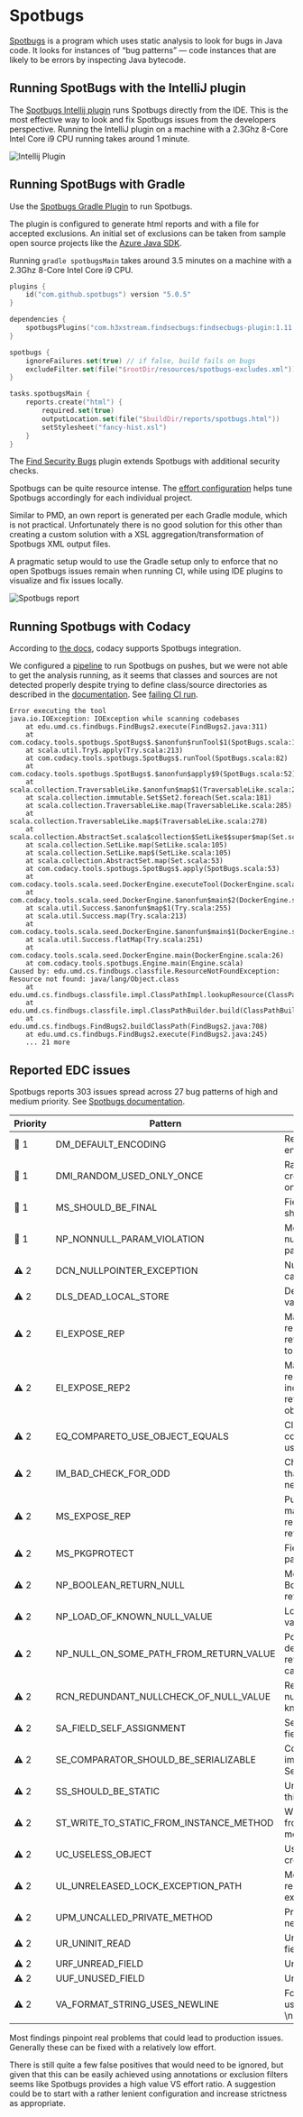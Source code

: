 # Spotbugs

[Spotbugs](https://spotbugs.github.io/) is a program which uses static analysis to look for bugs in Java code. It looks for instances of “bug patterns” — code instances that are likely to be errors by inspecting Java bytecode.

## Running SpotBugs with the IntelliJ plugin

The [Spotbugs Intellij plugin](https://plugins.jetbrains.com/plugin/14014-spotbugs) runs Spotbugs directly from the IDE. This is the most effective way to look and fix Spotbugs issues from the developers perspective. Running the IntelliJ plugin on a machine with a 2.3Ghz 8-Core Intel Core i9 CPU running takes around 1 minute.

![Intellij Plugin](.attachments/spotbugs-intellij.png)

## Running SpotBugs with Gradle

Use the [Spotbugs Gradle Plugin](https://github.com/spotbugs/spotbugs-gradle-plugin) to run Spotbugs.

The plugin is configured to generate html reports and with a file for accepted exclusions. An initial set of exclusions can be taken from sample open source projects like the [Azure Java SDK](https://github.com/Azure/azure-sdk-for-java/blob/main/eng/code-quality-reports/src/main/resources/spotbugs/spotbugs-exclude.xml).

Running `gradle spotbugsMain` takes around 3.5 minutes on a machine with a 2.3Ghz 8-Core Intel Core i9 CPU.

```kotlin
plugins {
    id("com.github.spotbugs") version "5.0.5"
}

dependencies {
    spotbugsPlugins("com.h3xstream.findsecbugs:findsecbugs-plugin:1.11.0")
}

spotbugs {
    ignoreFailures.set(true) // if false, build fails on bugs
    excludeFilter.set(file("$rootDir/resources/spotbugs-excludes.xml"))
}

tasks.spotbugsMain {
    reports.create("html") {
        required.set(true)
        outputLocation.set(file("$buildDir/reports/spotbugs.html"))
        setStylesheet("fancy-hist.xsl")
    }
}
```

The [Find Security Bugs](https://find-sec-bugs.github.io/) plugin extends Spotbugs with additional security checks.

Spotbugs can be quite resource intense. The [effort configuration](https://spotbugs.readthedocs.io/en/stable/effort.html) helps tune Spotbugs accordingly for each individual project.

Similar to PMD, an own report is generated per each Gradle module, which is not practical. Unfortunately there is no good solution for this other than creating a custom solution with a XSL aggregation/transformation of Spotbugs XML output files.

A pragmatic setup would to use the Gradle setup only to enforce that no open Spotbugs issues remain when running CI, while using IDE plugins to visualize and fix issues locally.

![Spotbugs report](.attachments/spotbugs.png)

## Running Spotbugs with Codacy

According to [the docs](https://docs.codacy.com/related-tools/local-analysis/running-spotbugs/), codacy supports Spotbugs integration.

We configured a [pipeline](.github/workflows/codacy-analysis.yaml) to run Spotbugs on pushes, but we were not able to get the analysis running, as it seems that classes and sources are not detected properly despite trying to define class/source directories as described in the [documentation](https://docs.codacy.com/related-tools/local-analysis/running-spotbugs/#detecting-sources-and-compiled-classes). See [failing CI run](https://github.com/Agera-CatenaX/EclipseDataSpaceConnector/runs/4925578885?check_suite_focus=true).

```
Error executing the tool
java.io.IOException: IOException while scanning codebases
	at edu.umd.cs.findbugs.FindBugs2.execute(FindBugs2.java:311)
	at com.codacy.tools.spotbugs.SpotBugs$.$anonfun$runTool$1(SpotBugs.scala:113)
	at scala.util.Try$.apply(Try.scala:213)
	at com.codacy.tools.spotbugs.SpotBugs$.runTool(SpotBugs.scala:82)
	at com.codacy.tools.spotbugs.SpotBugs$.$anonfun$apply$9(SpotBugs.scala:52)
	at scala.collection.TraversableLike.$anonfun$map$1(TraversableLike.scala:285)
	at scala.collection.immutable.Set$Set2.foreach(Set.scala:181)
	at scala.collection.TraversableLike.map(TraversableLike.scala:285)
	at scala.collection.TraversableLike.map$(TraversableLike.scala:278)
	at scala.collection.AbstractSet.scala$collection$SetLike$$super$map(Set.scala:53)
	at scala.collection.SetLike.map(SetLike.scala:105)
	at scala.collection.SetLike.map$(SetLike.scala:105)
	at scala.collection.AbstractSet.map(Set.scala:53)
	at com.codacy.tools.spotbugs.SpotBugs$.apply(SpotBugs.scala:53)
	at com.codacy.tools.scala.seed.DockerEngine.executeTool(DockerEngine.scala:53)
	at com.codacy.tools.scala.seed.DockerEngine.$anonfun$main$2(DockerEngine.scala:35)
	at scala.util.Success.$anonfun$map$1(Try.scala:255)
	at scala.util.Success.map(Try.scala:213)
	at com.codacy.tools.scala.seed.DockerEngine.$anonfun$main$1(DockerEngine.scala:27)
	at scala.util.Success.flatMap(Try.scala:251)
	at com.codacy.tools.scala.seed.DockerEngine.main(DockerEngine.scala:26)
	at com.codacy.tools.spotbugs.Engine.main(Engine.scala)
Caused by: edu.umd.cs.findbugs.classfile.ResourceNotFoundException: Resource not found: java/lang/Object.class
	at edu.umd.cs.findbugs.classfile.impl.ClassPathImpl.lookupResource(ClassPathImpl.java:162)
	at edu.umd.cs.findbugs.classfile.impl.ClassPathBuilder.build(ClassPathBuilder.java:282)
	at edu.umd.cs.findbugs.FindBugs2.buildClassPath(FindBugs2.java:708)
	at edu.umd.cs.findbugs.FindBugs2.execute(FindBugs2.java:245)
	... 21 more
```

## Reported EDC issues

Spotbugs reports 303 issues spread across 27 bug patterns of high and medium priority. See [Spotbugs documentation](https://spotbugs.readthedocs.io/en/stable/bugDescriptions.html).

| Priority | Pattern                                 | Description                                         | Category       | Count |
| -------- | --------------------------------------- | --------------------------------------------------- | -------------- | ----- |
| 🚨 1      | DM_DEFAULT_ENCODING                     | Reliance on default encoding                        | I18N           | 11    |
| 🚨 1      | DMI_RANDOM_USED_ONLY_ONCE               | Random object created and used only once            | BAD_PRACTICE   | 5     |
| 🚨 1      | MS_SHOULD_BE_FINAL                      | Field isn't final but should be                     | MALICIOUS_CODE | 3     |
| 🚨 1      | NP_NONNULL_PARAM_VIOLATION              | Method call passes null to a non-null parameter     | CORRECTNESS    | 1     |
| ⚠️ 2      | DCN_NULLPOINTER_EXCEPTION               | NullPointerException caught                         | STYLE          | 7     |
| ⚠️ 2      | DLS_DEAD_LOCAL_STORE                    | Dead store to local variable                        | STYLE          | 2     |
| ⚠️ 2      | EI_EXPOSE_REP                           | May exposeinternal representation by returning reference to mutable object | MALICIOUS_CODE | 99    |
| ⚠️ 2      | EI_EXPOSE_REP2                          | May expose internal representation by incorporating  reference to mutable object | MALICIOUS_CODE | 130   |
| ⚠️ 2      | EQ_COMPARETO_USE_OBJECT_EQUALS          | Class defines compareTo(...) and uses Object.equals() | BAD_PRACTICE   | 1     |
| ⚠️ 2      | IM_BAD_CHECK_FOR_ODD                    | Check for oddness that won't work for negative numbers | STYLE          | 1     |
| ⚠️ 2      | MS_EXPOSE_REP                           | Public static method may expose internal representation by returning array | MALICIOUS_CODE | 1     |
| ⚠️ 2      | MS_PKGPROTECT                           | Field should be package protected                   | MALICIOUS_CODE | 1     |
| ⚠️ 2      | NP_BOOLEAN_RETURN_NULL                  | Method with Boolean return type returns explicit null | BAD_PRACTICE   | 1     |
| ⚠️ 2      | NP_LOAD_OF_KNOWN_NULL_VALUE             | Load of known null value                            | STYLE          | 3     |
| ⚠️ 2      | NP_NULL_ON_SOME_PATH_FROM_RETURN_VALUE  | Possible null pointer dereference due to return value of called method | STYLE          | 21    |
| ⚠️ 2      | RCN_REDUNDANT_NULLCHECK_OF_NULL_VALUE   | Redundant nullcheck of value known to be null       | STYLE          | 3     |
| ⚠️ 2      | SA_FIELD_SELF_ASSIGNMENT                | Self assignment of field                            | CORRECTNESS    | 1     |
| ⚠️ 2      | SE_COMPARATOR_SHOULD_BE_SERIALIZABLE    | Comparator doesn't implement Serializable           | BAD_PRACTICE   | 1     |
| ⚠️ 2      | SS_SHOULD_BE_STATIC                     | Unread field, should this field be static?          | PERFORMANCE    | 2     |
| ⚠️ 2      | ST_WRITE_TO_STATIC_FROM_INSTANCE_METHOD | Write to static field from instance method          | STYLE          | 1     |
| ⚠️ 2      | UC_USELESS_OBJECT                       | Useless object created                              | STYLE          | 1     |
| ⚠️ 2      | UL_UNRELEASED_LOCK_EXCEPTION_PATH       | Method does not release lock on all exception paths | MT_CORRECTNESS | 1     |
| ⚠️ 2      | UPM_UNCALLED_PRIVATE_METHOD             | Private method is never called                      | PERFORMANCE    | 1     |
| ⚠️ 2      | UR_UNINIT_READ                          | Uninitialized read of field in constructor          | CORRECTNESS    | 1     |
| ⚠️ 2      | URF_UNREAD_FIELD                        | Unread field                                        | PERFORMANCE    | 1     |
| ⚠️ 2      | UUF_UNUSED_FIELD                        | Unused field                                        | PERFORMANCE    | 1     |
| ⚠️ 2      | VA_FORMAT_STRING_USES_NEWLINE           | Format string should use %n rather than \n          | BAD_PRACTICE   | 2     |

Most findings pinpoint real problems that could lead to production issues. Generally these can be fixed with a relatively low effort. 

There is still quite a few false positives that would need to be ignored, but given that this can be easily achieved using annotations or exclusion filters seems like Spotbugs provides a high value VS effort ratio. A suggestion could be to start with a rather lenient configuration and increase strictness as appropriate.